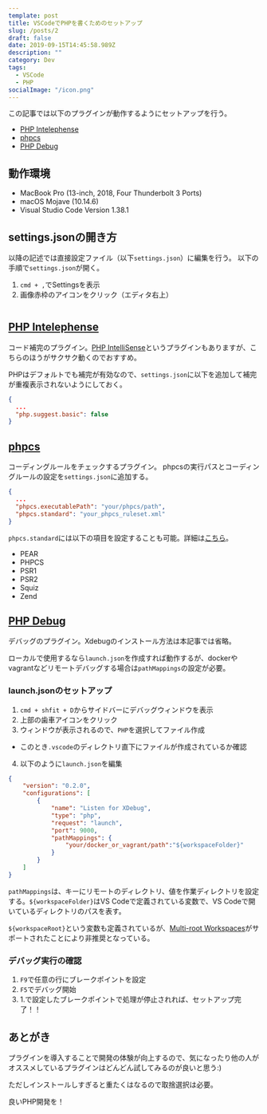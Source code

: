 ```yaml
---
template: post
title: VSCodeでPHPを書くためのセットアップ
slug: /posts/2
draft: false
date: 2019-09-15T14:45:58.989Z
description: ""
category: Dev
tags:
  - VSCode
  - PHP
socialImage: "/icon.png"
---
```

この記事では以下のプラグインが動作するようにセットアップを行う。

* [PHP Intelephense](https://marketplace.visualstudio.com/items?itemName=bmewburn.vscode-intelephense-client)
* [phpcs](https://marketplace.visualstudio.com/items?itemName=ikappas.phpcs)
* [PHP Debug](https://marketplace.visualstudio.com/items?itemName=felixfbecker.php-debug)

## 動作環境

* MacBook Pro (13-inch, 2018, Four Thunderbolt 3 Ports)
* macOS Mojave (10.14.6)
* Visual Studio Code Version 1.38.1

## settings.jsonの開き方

以降の記述では直接設定ファイル（以下`settings.json`）に編集を行う。
以下の手順で`settings.json`が開く。

1. `cmd + ,`でSettingsを表示
2. 画像赤枠のアイコンをクリック（エディタ右上）

<img src="/media/2019-09-15_1.png" alt="">

## [PHP Intelephense](https://marketplace.visualstudio.com/items?itemName=bmewburn.vscode-intelephense-client)

コード補完のプラグイン。[PHP IntelliSense](https://marketplace.visualstudio.com/items?itemName=felixfbecker.php-intellisense)というプラグインもありますが、こちらのほうがサクサク動くのでおすすめ。

PHPはデフォルトでも補完が有効なので、`settings.json`に以下を追加して補完が重複表示されないようにしておく。

```json
{
  ...
  "php.suggest.basic": false
}
```

## [phpcs](https://marketplace.visualstudio.com/items?itemName=ikappas.phpcs)

コーディングルールをチェックするプラグイン。
phpcsの実行パスとコーディングルールの設定を`settings.json`に追加する。

```json
{
  ...
  "phpcs.executablePath": "your/phpcs/path",
  "phpcs.standard": "your_phpcs_ruleset.xml"
}
```

`phpcs.standard`には以下の項目を設定することも可能。詳細は[こちら](https://github.com/squizlabs/PHP_CodeSniffer/wiki/Usage)。

* PEAR
* PHPCS
* PSR1
* PSR2
* Squiz
* Zend

## [PHP Debug](https://marketplace.visualstudio.com/items?itemName=felixfbecker.php-debug)

デバッグのプラグイン。Xdebugのインストール方法は本記事では省略。

ローカルで使用するなら`launch.json`を作成すれば動作するが、dockerやvagrantなどリモートデバッグする場合は`pathMappings`の設定が必要。

### launch.jsonのセットアップ

1. `cmd + shfit + D`からサイドバーにデバッグウィンドウを表示
2. 上部の歯車アイコンをクリック
3. ウィンドウが表示されるので、`PHP`を選択してファイル作成
  * このとき`.vscode`のディレクトリ直下にファイルが作成されているか確認
4. 以下のように`launch.json`を編集

```json
{
    "version": "0.2.0",
    "configurations": [
        {
            "name": "Listen for XDebug",
            "type": "php",
            "request": "launch",
            "port": 9000,
            "pathMappings": {
                "your/docker_or_vagrant/path":"${workspaceFolder}"
            }
        }
    ]
}
```

`pathMappings`は、キーにリモートのディレクトリ、値を作業ディレクトリを設定する。`${workspaceFolder}`はVS Codeで定義されている変数で、VS Codeで開いているディレクトリのパスを表す。

`${workspaceRoot}`という変数も定義されているが、[Multi-root Workspaces](https://code.visualstudio.com/docs/editor/multi-root-workspaces)がサポートされたことにより非推奨となっている。

### デバッグ実行の確認

1. `F9`で任意の行にブレークポイントを設定
2. `F5`でデバッグ開始
3. 1.で設定したブレークポイントで処理が停止されれば、セットアップ完了！！

## あとがき

プラグインを導入することで開発の体験が向上するので、気になったり他の人がオススメしているプラグインはどんどん試してみるのが良いと思う:)

ただしインストールしすぎると重たくはなるので取捨選択は必要。

良いPHP開発を！
